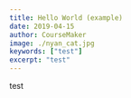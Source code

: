 ```yaml
---
title: Hello World (example)
date: 2019-04-15
author: CourseMaker
image: ./nyan_cat.jpg
keywords: ["test"]
excerpt: "test"
---
```


test